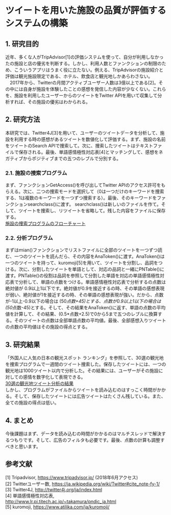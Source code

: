 # ツイートを用いた施設の品質が評価するシステムの構築
## 1.	研究目的
近年、多くな人がTripAdvisor[1]の評価システムを使って、自分が利用しなかったの施設と店の優劣を判断する。しかし、利用人数とファンクションの制限のため、こういうアプリはうまく役に立たない。例える、TripAdvisorの施設紹介と評価は観光施設限定である、ホテル、飲食店と観光地しかあらわさない。
　2017年から、Twitterの月間アクティブユーザー人数は3億以上である[2]。その中には自身が施設を体験したことの感想を発信した内容が少なくない。これらを、施設を利用したユーザーからのツイートをTwitter APIを用いて収集して分析すれば、その施設の優劣はわかられる。
## 2.	研究方法
本研究では、Twitter4J[3]を用いて、ユーザーのツイートデータを分析して、施設を利用する時の感想があるツイートを数値化して評価する。まず、施設の名前をツイートのSearch APIで捜索して。次に、捜索したツイートはテキストファイルで保存される。最後、単語感情極性対応表[4]とマッチングして、感想をネガティブからポジティブまでの五つのレブルで分別する。
### 2.1.	施設の捜索プログラム
まず、ファンクションGetAccess()を呼び出してTwitter APIのアクセス許可をもらえる。次に、二つの捜索モードを選択して（0は一つだけのキーワードを捜索する、1は複数のキーワードを一つずつ捜索する）。最後、そのキーワードをファンクションsearchclass()に渡す。
searchclass()は新しいのファイルを作て。そして、ツイートを捜索し、リツイートを省略して。残した内容をファイルに保存する。<br/>
[施設の捜索プログラムのフローチャート](https://github.com/sun510001/NLP-Report-Final-version/tree/master/pic/Picture0.png)<br/>
### 2.2.	分析プログラム
まずはｍian()ファンクションでリストファイルに全部のツイートを一つずつ読む、一つのツイートを読んだら、その内容をAnaToken()に渡す。AnaToken()は一つのツイートを持って、kuromoji[5]を用いて、ツイートを分割し、品詞をつける。次に、分割したツイートを単語として、対応の品詞と一緒にPNTable()に渡す。PNTable()の役割は品詞を参照して分割した単語を対応の単語感情極性対応表で分析して、単語の点数をつける。単語感情極性対応表で分析するの点数は絶対値が 0.9以上1以下です。絶対値が0.9を接近するの時、その単語の感想表現が弱い、絶対値が1を接近するの時、その単語の感想表現が強い。だから、点数が-1以上-0.9以下の場合は (50*点数+45)とする、点数が0.9以上1以下の場合は (50*点数-45)とする。そして、その結果をAnaToken()に返す、単語の点数の平均値を計算して、その結果、(0.5*点数+2.5)で0から5まで五つのレブルに換算する。そのツイートの点数は全部単語点数の平均値。最後、全部感想入りツイートの点数の平均値はその施設の得点とする。
## 3.	研究結果
「外国人に人気の日本の観光スポット ランキング」を参照して、30選の観光地を捜索プログラムで一週間のツイート捜索した。保存したツイートには、一つの観光地は1000ツイート以内で分析した。その結果には、ユーザーがその施設に対しての感情を数字化して表現できる。<br/>
[30選の観光地ツイート分析の結果](https://github.com/sun510001/NLP-Report-Final-version/tree/master/pic/Picture1.png)<br/>
 しかし、プログラムがファイルからツイートを読み込むのはすっこく時間がかかる。そして、保存したツイートには広告ツイートはたくさん残している。また、全ての施設の得点は低い。
## 4.	まとめ
今後課題はまず、データを読み込むの時間がかかるのはマルチスレッドで解決するつもりです。そして、広告のフィルタも必要です。最後、点数の計算も調整すべきと思います。
## 参考文献
[1] Tripadvisor, https://www.tripadvisor.jp/ (2018年6月アクセス)<br/>
[2] Twitterユーザー数, https://ja.wikipedia.org/wiki/Twitter#cite_note-fy-1/<br/>
[3] Twitter4J, http://twitter4j.org/ja/index.html<br/>
[4] 単語感情極性対応表, http://www.lr.pi.titech.ac.jp/~takamura/pndic_ja.html<br/>
[5] kuromoji, https://www.atilika.com/ja/kuromoji/<br/>
